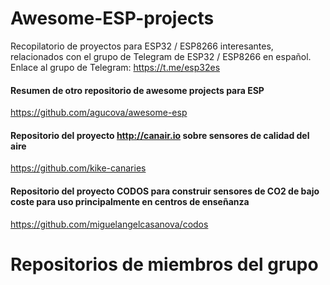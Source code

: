 # Awesome-ESP-projects
Recopilatorio de proyectos para ESP32 / ESP8266 interesantes, relacionados con el grupo de Telegram de ESP32 / ESP8266 en español.
Enlace al grupo de Telegram: https://t.me/esp32es

#### Resumen de otro repositorio de awesome projects para ESP
https://github.com/agucova/awesome-esp

#### Repositorio del proyecto http://canair.io sobre sensores de calidad del aire
https://github.com/kike-canaries

#### Repositorio del proyecto CODOS para construir sensores de CO2 de bajo coste para uso principalmente en centros de enseñanza
https://github.com/miguelangelcasanova/codos

# Repositorios de miembros del grupo
